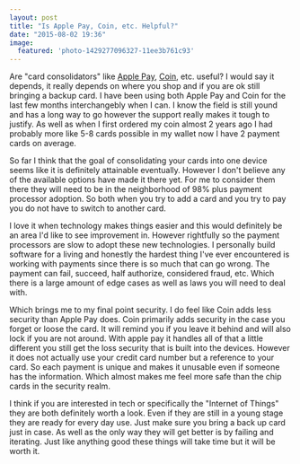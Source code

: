 ```yaml
---
layout: post
title: "Is Apple Pay, Coin, etc. Helpful?"
date: "2015-08-02 19:36"
image:
  featured: 'photo-1429277096327-11ee3b761c93'
---
```


Are "card consolidators" like [Apple Pay](http://www.apple.com/apple-pay/), [Coin](https://onlycoin.com/), etc. useful? I would say it depends, it really depends on where you shop and if you are ok still bringing a backup card. I have been using both Apple Pay and Coin for the last few months interchangebly when I can. I know the field is still yound and has a long way to go however the support really makes it tough to justify. As well as when I first ordered my coin almost 2 years ago I had probably more like 5-8 cards possible in my wallet now I have 2 payment cards on average.

So far I think that the goal of consolidating your cards into one device seems like it is definitely attainable eventually. However I don't believe any of the available options have made it there yet. For me to consider them there they will need to be in the neighborhood of 98% plus payment processor adoption. So both when you try to add a card and you try to pay you do not have to switch to another card.

I love it when technology makes things easier and this would definitely be an area I'd like to see improvement in. However rightfully so the payment processors are slow to adopt these new technologies. I personally build software for a living and honestly the hardest thing I've ever encountered is working with payments since there is so much that can go wrong. The payment can fail, succeed, half authorize, considered fraud, etc. Which there is a large amount of edge cases as well as laws you will need to deal with.

Which brings me to my final point security. I do feel like Coin adds less security than Apple Pay does. Coin primarily adds security in the case you forget or loose the card. It will remind you if you leave it behind and will also lock if you are not around. With apple pay it handles all of that a little different you still get the loss security that is built into the devices. However it does not actually use your credit card number but a reference to your card. So each payment is unique and makes it unusable even if someone has the information. Which almost makes me feel more safe than the chip cards in the security realm.

I think if you are interested in tech or specifically the "Internet of Things" they are both definitely worth a look. Even if they are still in a young stage they are ready for every day use. Just make sure you bring a back up card just in case. As well as the only way they will get better is by failing and iterating. Just like anything good these things will take time but it will be worth it.
